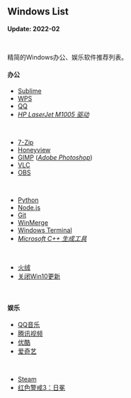 ## Windows List

**Update: 2022-02**

<br>

精简的Windows办公、娱乐软件推荐列表。

#### 办公

* [Sublime](https://www.sublimetext.com)
* [WPS](https://www.wps.cn)
* [QQ](https://im.qq.com)
* [_HP LaserJet M1005 驱动_](https://support.hp.com/cn-zh/drivers/printers)
<br>

* [7-Zip](https://www.7-zip.org)
* [Honeyview](https://www.bandisoft.com/honeyview/)
* [GIMP](https://www.gimp.org) ([_Adobe Photoshop_](https://www.adobe.com/cn/products/photoshop.html))
* [VLC](https://www.videolan.org)
* [OBS](https://obsproject.com)
<br>

* [Python](https://www.python.org)
* [Node.js](https://nodejs.org/zh-cn/)
* [Git](https://git-scm.com)
* [WinMerge](https://winmerge.org)
* [Windows Terminal](https://github.com/microsoft/terminal)
* [_Microsoft C++ 生成工具_](https://visualstudio.microsoft.com/zh-hans/visual-cpp-build-tools/)
<br>

* [火绒](https://www.huorong.cn)
* [关闭Win10更新](https://iknow.lenovo.com.cn/detail/dc_178562.html)
<br>


#### 娱乐

* [QQ音乐](https://y.qq.com)
* [腾讯视频](https://v.qq.com)
* [优酷](https://www.youku.com)
* [爱奇艺](https://www.iqiyi.com)
<br>

* [Steam](https://store.steampowered.com)
* [红色警戒3：日冕](https://cor-games.com)


